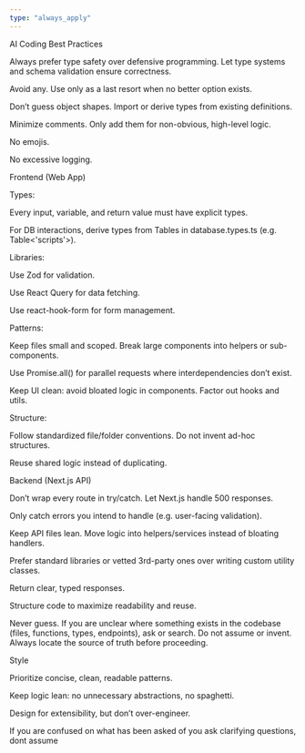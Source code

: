 ```yaml
---
type: "always_apply"
---
```


AI Coding Best Practices

Always prefer type safety over defensive programming. Let type systems and schema validation ensure correctness.

Avoid any. Use only as a last resort when no better option exists.

Don’t guess object shapes. Import or derive types from existing definitions.

Minimize comments. Only add them for non-obvious, high-level logic.

No emojis.

No excessive logging.

Frontend (Web App)

Types:

Every input, variable, and return value must have explicit types.

For DB interactions, derive types from Tables in database.types.ts (e.g. Table<'scripts'>).

Libraries:

Use Zod
 for validation.

Use React Query
 for data fetching.

Use react-hook-form
 for form management.

Patterns:

Keep files small and scoped. Break large components into helpers or sub-components.

Use Promise.all() for parallel requests where interdependencies don’t exist.

Keep UI clean: avoid bloated logic in components. Factor out hooks and utils.

Structure:

Follow standardized file/folder conventions. Do not invent ad-hoc structures.

Reuse shared logic instead of duplicating.

Backend (Next.js API)

Don’t wrap every route in try/catch. Let Next.js handle 500 responses.

Only catch errors you intend to handle (e.g. user-facing validation).

Keep API files lean. Move logic into helpers/services instead of bloating handlers.

Prefer standard libraries or vetted 3rd-party ones over writing custom utility classes.

Return clear, typed responses.

Structure code to maximize readability and reuse.

Never guess. If you are unclear where something exists in the codebase (files, functions, types, endpoints), ask or search. Do not assume or invent. Always locate the source of truth before proceeding.

Style

Prioritize concise, clean, readable patterns.

Keep logic lean: no unnecessary abstractions, no spaghetti.

Design for extensibility, but don’t over-engineer.

If you are confused on what has been asked of you ask clarifying questions, dont assume